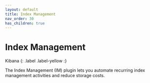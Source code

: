 ```yaml
---
layout: default
title: Index Management
nav_order: 30
has_children: true
---
```


# Index Management
Kibana
{: .label .label-yellow :}

The Index Management (IM) plugin lets you automate recurring index management activities and reduce storage costs.

